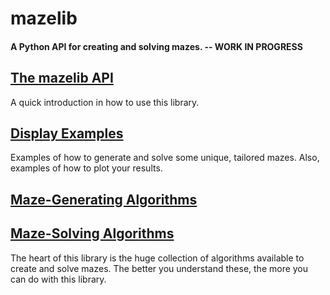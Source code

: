 # mazelib

#### A Python API for creating and solving mazes.  --  WORK IN PROGRESS

## [The mazelib API](docs/API.md)

A quick introduction in how to use this library.


## [Display Examples](docs/EXAMPLES.md)

Examples of how to generate and solve some unique, tailored mazes. Also, examples of how to plot your results.


## [Maze-Generating Algorithms](docs/MAZE_GEN_ALGOS.md)

## [Maze-Solving Algorithms](docs/MAZE_SOLVE_ALGOS.md)

The heart of this library is the huge collection of algorithms available to create and solve mazes. The better you understand these, the more you can do with this library.
